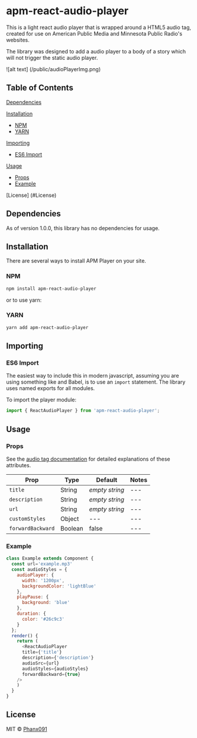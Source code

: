 # apm-react-audio-player

This is a light react audio player that is wrapped around a HTML5 audio tag, created for use on American Public Media and Minnesota Public Radio's websites.

The library was designed to add a audio player to a body of a story which will not trigger the static audio player.

![alt text] (/public/audioPlayerImg.png)

## Table of Contents

[Dependencies](#dependencies)

[Installation](#installation)
  - [NPM](#npm)
  - [YARN](#yarn)

[Importing](#importing)
  - [ES6 Import](#es6-import)

[Usage](#usage)
  - [Props](#props)
  - [Example](#example)

[License] (#License)


## Dependencies

As of version 1.0.0, this library has no dependencies for usage.

## Installation

There are several ways to install APM Player on your site.

### NPM

```sh
npm install apm-react-audio-player
```

or to use yarn:

### YARN

```sh
yarn add apm-react-audio-player
```

## Importing

### ES6 Import

The easiest way to include this in modern javascript, assuming you are using something like and Babel, is to use an `import` statement.
The library uses named exports for all modules.

To import the player module:

```javascript
import { ReactAudioPlayer } from 'apm-react-audio-player';
```
## Usage

### Props
See the [audio tag documentation](https://developer.mozilla.org/en-US/docs/Web/HTML/Element/audio) for detailed explanations of these attributes.

Prop | Type | Default | Notes
--- | --- | --- | ---
`title` | String | *empty string* | ---
`description` | String | *empty string* | ---
`url` | String | *empty string* | ---
`customStyles` | Object | --- | ---
`forwardBackward` | Boolean | false | ---

### Example

```javascript
class Example extends Component {
  const url='example.mp3'
  const audioStyles = {
    audioPlayer: {
      width: '1200px',
      backgroundColor: 'lightBlue'
    },
    playPause: {
      background: 'blue'
    },
    duration: {
      color: '#26c9c3'
    }
  };
  render() {
    return (
      <ReactAudioPlayer
      title={'title'}
      description={'description'}
      audioSrc={url}
      audioStyles={audioStyles}
      forwardBackward={true}
    />
    )
  }
}
```

## License

MIT © [Phanx091](https://github.com/Phanx091)
